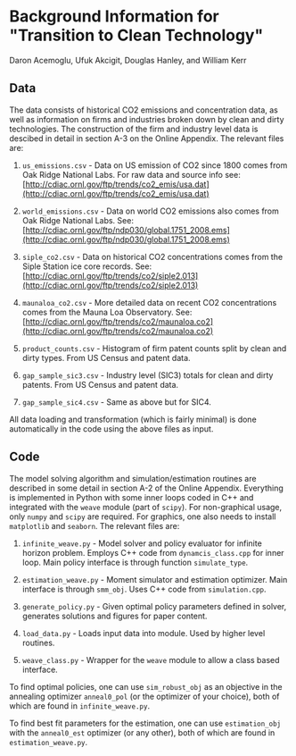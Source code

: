# Background Information for "Transition to Clean Technology"

Daron Acemoglu, Ufuk Akcigit, Douglas Hanley, and William Kerr

## Data

The data consists of historical CO2 emissions and concentration data, as well as information on firms and industries broken down by clean and dirty technologies. The construction of the firm and industry level data is descibed in detail in section A-3 on the Online Appendix. The relevant files are:

1. `us_emissions.csv` - Data on US emission of CO2 since 1800 comes from Oak Ridge National Labs. For raw data and source info see: [http://cdiac.ornl.gov/ftp/trends/co2_emis/usa.dat](http://cdiac.ornl.gov/ftp/trends/co2_emis/usa.dat)

2. `world_emissions.csv` - Data on world CO2 emissions also comes from Oak Ridge National Labs. See: [http://cdiac.ornl.gov/ftp/ndp030/global.1751_2008.ems](http://cdiac.ornl.gov/ftp/ndp030/global.1751_2008.ems)

3. `siple_co2.csv` - Data on historical CO2 concentrations comes from the Siple Station ice core records. See: [http://cdiac.ornl.gov/ftp/trends/co2/siple2.013](http://cdiac.ornl.gov/ftp/trends/co2/siple2.013)

4. `maunaloa_co2.csv` - More detailed data on recent CO2 concentrations comes from the Mauna Loa Observatory. See: [http://cdiac.ornl.gov/ftp/trends/co2/maunaloa.co2](http://cdiac.ornl.gov/ftp/trends/co2/maunaloa.co2)

5. `product_counts.csv` - Histogram of firm patent counts split by clean and dirty types. From US Census and patent data.

6. `gap_sample_sic3.csv` - Industry level (SIC3) totals for clean and dirty patents. From US Census and patent data.

7. `gap_sample_sic4.csv` - Same as above but for SIC4.

All data loading and transformation (which is fairly minimal) is done automatically in the code using the above files as input.

## Code

The model solving algorithm and simulation/estimation routines are described in some detail in section A-2 of the Online Appendix. Everything is implemented in Python with some inner loops coded in C++ and integrated with the `weave` module (part of `scipy`). For non-graphical usage, only `numpy` and `scipy` are required. For graphics, one also needs to install `matplotlib` and `seaborn`. The relevant files are:

1. `infinite_weave.py` - Model solver and policy evaluator for infinite horizon problem. Employs C++ code from `dynamcis_class.cpp` for inner loop. Main policy interface is through function `simulate_type`.

2. `estimation_weave.py` - Moment simulator and estimation optimizer. Main interface is through `smm_obj`. Uses C++ code from `simulation.cpp`.

3. `generate_policy.py` - Given optimal policy parameters defined in solver, generates solutions and figures for paper content.

4. `load_data.py` - Loads input data into module. Used by higher level routines.

5. `weave_class.py` - Wrapper for the `weave` module to allow a class based interface.

To find optimal policies, one can use `sim_robust_obj` as an objective in the annealing optimizer `anneal0_pol` (or the optimizer of your choice), both of which are found in `infinite_weave.py`.

To find best fit parameters for the estimation, one can use `estimation_obj` with the `anneal0_est` optimizer (or any other), both of which are found in `estimation_weave.py`.
